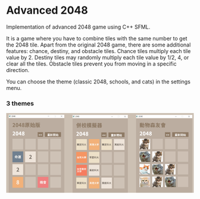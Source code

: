 # Advanced 2048
Implementation of advanced 2048 game using C++ SFML.

It is a game where you have to combine tiles with the same number to get the 2048 tile. Apart from the original 2048 game, there are some additional features: chance, destiny, and obstacle tiles. Chance tiles multiply each tile value by 2. Destiny tiles may randomly multiply each tile value by 1/2, 4, or clear all the tiles. Obstacle tiles prevent you from moving in a specific direction.

You can choose the theme (classic 2048, schools, and cats) in the settings menu. 

### 3 themes 
![](./src/images/game.png)